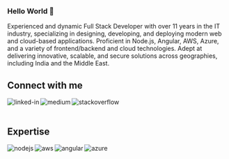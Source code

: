 ### Hello World 👋
Experienced and dynamic Full Stack Developer with over 11 years in the IT industry, specializing in designing, developing, and deploying modern web and cloud-based applications. Proficient in Node.js, Angular, AWS, Azure, and a variety of frontend/backend and cloud technologies. Adept at delivering innovative, scalable, and secure solutions across geographies, including India and the Middle East.
<br>

## Connect with me
<a href="https://www.linkedin.com/in/piyushjain91"><img align="left" alt="linked-in" src="https://img.shields.io/badge/linkedin-%230077B5.svg?&style=for-the-badge&logo=linkedin&logoColor=white" /></a>
<a href="https://medium.com/@xcellent-piyush"><img align="left" alt="medium" src="https://img.shields.io/badge/medium-%2312100E.svg?&style=for-the-badge&logo=medium&logoColor=white" /></a>
<a href="https://stackoverflow.com/users/17321778/piyush-jain"><img align="left" alt="stackoverflow" src="https://img.shields.io/badge/stack%20overflow-FE7A16?logo=stack-overflow&logoColor=white&style=for-the-badge" /></a>
<br>
<br>
## Expertise
<a href="https://nodejs.org/en/"><img align="left" alt="nodejs" src="https://img.shields.io/badge/node.js%20-%2343853D.svg?&style=for-the-badge&logo=node.js&logoColor=white" /></a>
<a href="https://aws.amazon.com/"><img align="left" alt="aws" src="https://img.shields.io/badge/Amazon%20AWS-%23232F3E?logo=amazon-aws&logoColor=white&style=for-the-badge" /></a>
<a href="https://angular.dev/"><img align="left" alt="angular" src="https://img.shields.io/badge/angular-8A2BE2?logo=angular&logoColor=white&style=for-the-badge" /></a>
<a href="https://portal.azure.com/"><img align="left" alt="azure" src="https://img.shields.io/badge/Microsoft%20Azure-0077B5?logo=azure&logoColor=white&style=for-the-badge" /></a>
<br>
<br>
